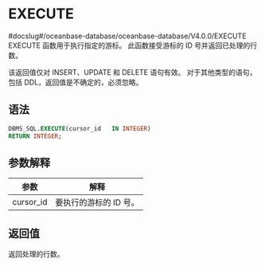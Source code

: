 EXECUTE 
============================
#docslug#/oceanbase-database/oceanbase-database/V4.0.0/EXECUTE
EXECUTE 函数用于执行指定的游标。 此函数接受游标的 ID 号并返回已处理的行数。

该返回值仅对 INSERT、UPDATE 和 DELETE 语句有效。 对于其他类型的语句，包括 DDL，返回值是不确定的，必须忽略。

语法 
-----------

```sql
DBMS_SQL.EXECUTE(cursor_id   IN INTEGER)
RETURN INTEGER;
```



参数解释 
-------------------------



|  **参数**   |    **解释**     |
|-----------|---------------|
| cursor_id | 要执行的游标的 ID 号。 |



返回值 
------------------------

返回处理的行数。
